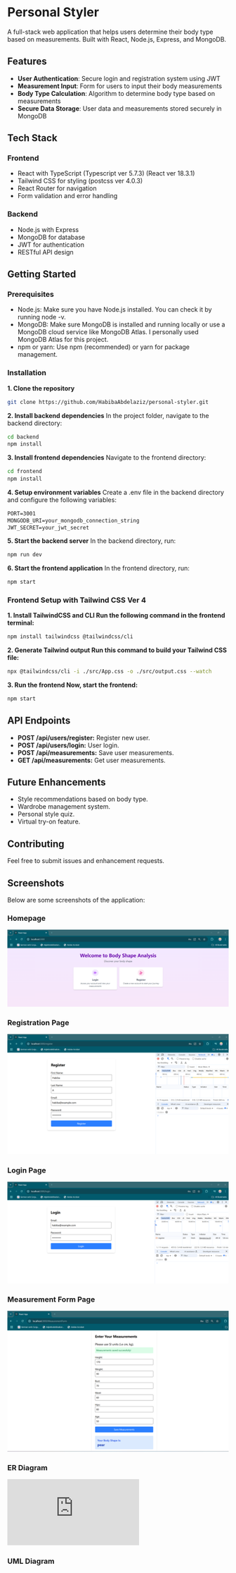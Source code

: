 # Personal Styler

A full-stack web application that helps users determine their body type based on measurements. Built with React, Node.js, Express, and MongoDB.

## Features

- **User Authentication**: Secure login and registration system using JWT
- **Measurement Input**: Form for users to input their body measurements
- **Body Type Calculation**: Algorithm to determine body type based on measurements
- **Secure Data Storage**: User data and measurements stored securely in MongoDB

## Tech Stack

### Frontend
- React with TypeScript (Typescript ver 5.7.3) (React ver 18.3.1)
- Tailwind CSS for styling (postcss ver 4.0.3)
- React Router for navigation
- Form validation and error handling

### Backend
- Node.js with Express
- MongoDB for database
- JWT for authentication
- RESTful API design

## Getting Started

### Prerequisites
- Node.js: Make sure you have Node.js installed. You can check it by running node -v.
- MongoDB: Make sure MongoDB is installed and running locally or use a MongoDB cloud service like MongoDB Atlas. I personally used MongoDB Atlas for this project.
- npm or yarn: Use npm (recommended) or yarn for package management.

### Installation

**1. Clone the repository**
```bash
git clone https://github.com/HabibaAbdelaziz/personal-styler.git
```

**2. Install backend dependencies**
In the project folder, navigate to the backend directory:
```bash
cd backend
npm install
```

**3. Install frontend dependencies**
Navigate to the frontend directory:
```bash
cd frontend
npm install
```

**4. Setup environment variables**
Create a .env file in the backend directory and configure the following variables:
```env
PORT=3001
MONGODB_URI=your_mongodb_connection_string
JWT_SECRET=your_jwt_secret
```

**5. Start the backend server**
In the backend directory, run:
```bash
npm run dev
```

**6. Start the frontend application**
In the frontend directory, run:
```bash
npm start
```

### Frontend Setup with Tailwind CSS Ver 4

**1. Install TailwindCSS and CLI Run the following command in the frontend terminal:**
``` bash
npm install tailwindcss @tailwindcss/cli
```
**2. Generate Tailwind output Run this command to build your Tailwind CSS file:**
```bash
npx @tailwindcss/cli -i ./src/App.css -o ./src/output.css --watch
```

**3. Run the frontend Now, start the frontend:**
```bash
npm start
```

## API Endpoints

* **POST /api/users/register:** Register new user.
* **POST /api/users/login:** User login.
* **POST /api/measurements:** Save user measurements.
* **GET /api/measurements:** Get user measurements.

## Future Enhancements
* Style recommendations based on body type.
* Wardrobe management system.
* Personal style quiz.
* Virtual try-on feature.

## Contributing
Feel free to submit issues and enhancement requests.

## Screenshots
Below are some screenshots of the application:

### Homepage
![homepage screenshot](https://github.com/HabibaAbdelaziz/personal-styler/blob/75ca6354d7d6a32e45a217094ce0f084be3f2a88/home_page_example.png "Homepage")

### Registration Page
![Registration Page screenshot](https://github.com/HabibaAbdelaziz/personal-styler/blob/d0de774a953e443af2d6a83b659e9560da5e15ac/register_example_1.png "Registration Page")

### Login Page
![Login Page screenshot](https://github.com/HabibaAbdelaziz/personal-styler/blob/e01d02b1506c4d8ba8b1e6ed6de4610e521d8f49/login_example_1.png "Login Page")

### Measurement Form Page
![Body Measurement Form](https://github.com/HabibaAbdelaziz/personal-styler/blob/e01d02b1506c4d8ba8b1e6ed6de4610e521d8f49/measurement_form_example_1.png "Body Measurement Form")

### ER Diagram
![ER Diagram](https://github.com/HabibaAbdelaziz/personal-styler/blob/8a4f7fc11d1b28263c7a67da069f4b9450efe3f5/erDiagram-asOf-2025-01-17.mmd "ER Diagram")

### UML Diagram
